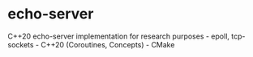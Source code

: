 # echo-server
C++20 echo-server implementation for research purposes
    - epoll, tcp-sockets
    - C++20 (Coroutines, Concepts)
    - CMake